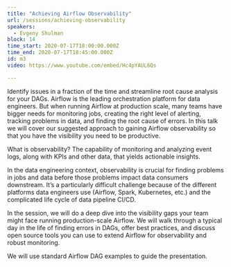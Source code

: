 ```yaml
---
title: "Achieving Airflow Observability"
url: /sessions/achieving-observability
speakers:
  - Evgeny Shulman
block: 14
time_start: 2020-07-17T18:00:00.000Z
time_end: 2020-07-17T18:45:00.000Z
id: m3
video: https://www.youtube.com/embed/Hc4pYAUL6Qs

---
```


Identify issues in a fraction of the time and streamline root cause analysis for your DAGs. Airflow is the leading orchestration platform for data engineers. But when running Airflow at production scale, many teams have bigger needs for monitoring jobs, creating the right level of alerting, tracking problems in data, and finding the root cause of errors. In this talk we will cover our suggested approach to gaining Airflow observability so that you have the visibility you need to be productive.
<!--more-->


What is observability? The capability of monitoring and analyzing event logs, along with KPIs and other data, that yields actionable insights.

In the data engineering context, observability is crucial for finding problems in jobs and data before those problems impact data consumers downstream. It’s a particularly difficult challenge because of the different platforms data engineers use (Airflow, Spark, Kubernetes, etc.) and the complicated life cycle of data pipeline CI/CD.

In the session, we will do a deep dive into the visibility gaps your team might face running production-scale Airflow. We will walk through a typical day in the life of finding errors in DAGs, offer best practices, and discuss open source tools you can use to extend Airflow for observability and robust monitoring.

We will use standard Airflow DAG examples to guide the presentation.